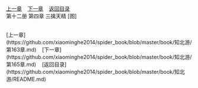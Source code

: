 
[上一章](https://github.com/xiaominghe2014/spider_book/blob/master/book/知北游/第163章.md)&nbsp;&nbsp;&nbsp;&nbsp;[下一章](https://github.com/xiaominghe2014/spider_book/blob/master/book/知北游/第165章.md)&nbsp;&nbsp;&nbsp;&nbsp;[返回目录](https://github.com/xiaominghe2014/spider_book/blob/master/book/知北游/README.md)
<br /> 第十二册 第四章 三擒天精 [图]<br />
    
  <br />
[上一章](https://github.com/xiaominghe2014/spider_book/blob/master/book/知北游/第163章.md)&nbsp;&nbsp;&nbsp;&nbsp;[下一章](https://github.com/xiaominghe2014/spider_book/blob/master/book/知北游/第165章.md)&nbsp;&nbsp;&nbsp;&nbsp;[返回目录](https://github.com/xiaominghe2014/spider_book/blob/master/book/知北游/README.md)
